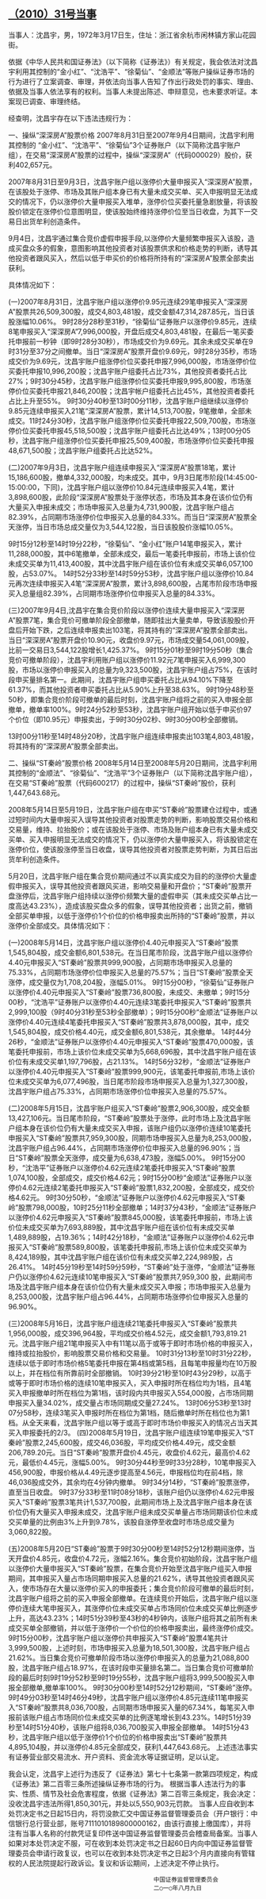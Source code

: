 ## [（2010）31号当事](http://www.csrc.gov.cn/pub/zjhpublic/G00306212/201508/t20150817_282871.htm)


当事人：沈昌宇，男，1972年3月17日生，住址：浙江省余杭市闲林镇方家山花园街。

依据《中华人民共和国证券法》（以下简称《证券法》）有关规定，我会依法对沈昌宇利用其控制的“金小红”、“沈浩平”、“徐菊仙”、“金顺法”等账户操纵证券市场的行为进行了立案调查、审理，并依法向当事人告知了作出行政处罚的事实、理由、依据及当事人依法享有的权利。当事人未提出陈述、申辩意见，也未要求听证。本案现已调查、审理终结。

经查明，沈昌宇存在以下违法违规行为：

一、操纵“深深房A”股票价格
2007年8月31日至2007年9月4日期间，沈昌宇利用其控制的 “金小红”、“沈浩平”、“徐菊仙”3个证券账户（以下简称沈昌宇账户组），在交易“深深房A”股票的过程中，操纵“深深房A”（代码000029）股价，获利402,657元。

  2007年8月31日至9月3日，沈昌宇账户组以涨停价大量申报买入“深深房A”股票，在该股处于涨停、市场及其账户组本身已有大量未成交买单、买入申报明显无法成交的情况下，仍以涨停价大量申报买入堆单，涨停价位买委托量急剧放量，将该股股价锁定在涨停价位意图明显，使该股始终维持涨停价位至当日收盘，为其下一交易日出货牟利创造条件。
  
9月4日，沈昌宇通过集合竞价虚假申报手段,以涨停价大量频繁申报买入该股，造成买盘众多的假象，意图影响其他投资者对该股票供求和价格走势的判断，诱导其他投资者跟风买入，然后以低于申买价的价格将所持有的“深深房A”股票全部卖出获利。

具体情况如下：

(一)2007年8月31日，沈昌宇账户组以涨停价9.95元连续29笔申报买入“深深房A”股票共26,509,300股，成交4,803,481股，成交金额47,314,287.85元，当日该股涨幅10.06%。
9时28分28秒至31秒，“徐菊仙”证券账户以涨停价9.85元，连续8笔申报买入“深深房A”7,996,000股，开盘后成交4,803,481股，在最后一笔买委托申报前一秒钟（即9时28分30秒），市场成交价为9.69元。其余未成交买单在9时31分至37分之间撤单。当日“深深房A”股票开盘价9.69元，9时28分35秒，市场成交价为9.69元，沈昌宇账户组涨停价位买委托申报7,996,000股，市场涨停价位买委托申报10,996,200股；沈昌宇账户组委托占比73%，其他投资者委托占比27%；9时30分45秒，沈昌宇账户组涨停价位买委托申报9,995,800股，市场涨停价位买委托申报21,846,200股；沈昌宇帐户组委托占比45%，其他投资者委托占比上升至55%。
9时30分40秒至13时00分11秒，沈昌宇账户组继续以涨停价9.85元连续申报买入21笔“深深房A”股票，累计14,513,700股，9笔撤单，全部未成交。11时24分30秒，沈昌宇账户组涨停价位买委托申报22,509,700股，市场涨停价位买委托申报45,518,500股；沈昌宇账户组委托占比达49%；13时00分05秒，沈昌宇账户组涨停价位买委托申报25,509,400股，市场涨停价位买委托申报48,671,500股；沈昌宇账户组委托占比达52%。

(二)2007年9月3日，沈昌宇账户组连续申报买入“深深房A”股票18笔，累计15,186,600股，撤单4,332,000股，均未成交。其中，9月3日尾市阶段(14:45:00-15:00:00，下同)，沈昌宇账户组以涨停价10.84元连续申报买入4笔，累计3,898,600股，此阶段“深深房A”股票处于涨停状态，市场及其本身在该价位仍有大量买入申报未成交；市场申报买入总量为4,731,900股，沈昌宇账户组占82.39%，占同期市场涨停价位申报买入总量的84.33%。而当日“深深房A”股票全天涨停，当日市场总成交量仅为3,544,122股，当日该股股价涨幅10.05%。

9时15分12秒至14时19分22秒，“徐菊仙”、“金小红”账户14笔申报买入，累计11,288,000股，其中6笔撤单，全部未成交，最后一笔委托申报前，市场上该价位未成交买单为11,413,400股，其中沈昌宇账户组在该价位有未成交买单6,057,100股，占53.07%。
14时52分33秒至14时59分53秒，沈昌宇账户组以涨停价10.84元再次连续申报买入4笔“深深房A”股票，累计3,898,600股，占尾市阶段市场申报买入总量组82.39%，占同期市场涨停价位申报买入总量的84.33%。

(三)2007年9月4日,沈昌宇在集合竞价阶段以涨停价连续大量申报买入“深深房A”股票7笔，集合竞价可撤单阶段全部撤单，随即挂出大量卖单，导致该股股价开盘后开始下跌，之后连续申报卖出103笔，将其持有的“深深房A”股票全部卖出。当日“深深房A”股票开盘价10.90元，收盘价9.97元，市场成交量54,061,009股，比前一交易日3,544,122股增长1,425.37%。
9时15分01秒至9时19分50秒（集合竞价可撤单阶段），沈昌宇利用账户组以涨停价11.92元7笔申报买入6,999,300股，市场以涨停价申报买入的总量为9,323,500股，沈昌宇账户组占75%，在该时段申买量排名第一。此期间，沈昌宇账户组申买委托占比从94.10%下降至61.37%，而其他投资者申买委托占比从5.90%上升至38.63%。
9时19分48秒至50秒，即集合竞价阶段可撤单的最后时刻，沈昌宇账户组将之前的买入申报全部撤单，撤单率100%。9时24分52秒至53秒，沈昌宇账户组开始以低于申买价97个价位（即10.95元）申报卖出，于9时30分02秒、9时30分00秒全部撤销。

13时00分11秒至14时48分20秒，沈昌宇账户组连续申报卖出103笔4,803,481股，将其持有的“深深房A”股票全部卖出。

二、操纵“ST秦岭”股票价格
  2008年5月14日至2008年5月20日期间，沈昌宇利用其控制的“金顺法”、“徐菊仙”、“沈浩平”3个证券账户（以下简称沈昌宇账户组），在交易“ST秦岭”股票（代码600217）的过程中，操纵“ST秦岭”股价，获利1,447,643.68元。

  2008年5月14日至5月19日，沈昌宇账户组在申买“ST秦岭”股票建仓过程中，或通过短时间内大量申报买入误导其他投资者对股票走势的判断，影响股票交易价格和交易量，维持、拉抬股价；或在该股处于涨停、市场及账户组本身已有大量未成交买单、买入申报明显无法成交的情况下，仍以涨停价大量申报买入，将该股锁定在涨停价位，使该股涨停至当日收盘，误导其他投资者对股票走势判断，为其日后出货牟利创造条件。
  
5月20日，沈昌宇账户组在集合竞价期间通过不以真实成交为目的的涨停价大量虚假申报买入，误导其他投资者跟风买进，影响交易量和开盘价；“ST秦岭”股票开盘涨停后，沈昌宇账户组持续以涨停价频繁大量的虚假申买（其未成交买单占比一度高达43.23%），造成该股买盘众多的假象，误导其他投资者；出货之前，撤销全部买单申报，以低于涨停价1个价位的价格申报卖出所持的“ST秦岭”股票，并以涨停价全部成交。具体情况如下：

  (一)2008年5月14日，沈昌宇账户组以涨停价4.40元申报买入“ST秦岭”股票1,545,804股，成交金额6,801,538元。在当日尾市阶段，沈昌宇账户组以涨停价4.40元申报买入“ST秦岭”股票共999,900股，占同期市场申报买入总量的75.33%，占同期市场涨停价位申报买入总量的75.57%；当日“ST秦岭”股票全天涨停，成交量仅为1,708,204股，涨幅5.01%。
  9时15分00秒，“徐菊仙”证券账户以涨停价4.40元申报买入“ST秦岭”股票736,800股，未成交、未撤单；9时15分00秒，“沈浩平”证券账户以涨停价4.40元连续3笔委托申报买入“ST秦岭”股票共2,999,100股（9时40分31秒至53秒全部撤单）；9时15分00秒“金顺法”证券账户以涨停价4.40元连续4笔委托申报买入“ST秦岭”股票共3,878,000股，其中，成交1,545,804股，成交价格4.40元，成交金额6,801,538元，其余撤单。
14时44分26秒，“金顺法”证券账户以涨停价4.40元申报买入“ST秦岭”股票470,000股，该笔委托申报前，市场上该价位未成交买单为5,668,696股，其中沈昌宇账户组在该价位有未成交买单1,197,796股，占21.13%。
  14时56分32秒，“金顺法”证券账户以涨停价4.40元申报买入“ST秦岭”股票999,900元，该笔委托申报前,市场上该价位未成交买单为6,077,496股，当日尾市阶段市场申报买入总量为1,327,300股，沈昌宇账户组占75.33%，占同期市场涨停价位申报买入总量的75.57%。

  (二)2008年5月15日，沈昌宇账户组买入“ST秦岭”股票2,906,300股，成交金额13,427,106元。当日尾市阶段，“ST秦岭”股票处于涨停，此时市场上及沈昌宇账户组本身在该价位仍有大量未成交买入申报，该账户组仍以涨停价连续10笔委托申报买入“ST秦岭”股票共7,959,300股，同期市场申报买入总量为8,253,000股，沈昌宇账户组占96.44%，占同期市场涨停价位申报买入总量的96.90%；当日“ST秦岭”股票全天涨停，成交量为6,638,473股，涨幅5.00%。
  9时15分00秒，“沈浩平”证券账户以涨停价4.62元连续2笔委托申报买入“ST秦岭”股票1,074,100股，全部成交，成交价格4.62元；9时15分00秒“金顺法”证券账户以涨停价4.62元连续2笔委托申报买入“ST秦岭”股票1,832,200股，全部成交，成交价格4.62元。
  9时30分50秒，“金顺法”证券账户以涨停价4.62元申报买入“ST秦岭”股票798,000股，10时25分11秒全部撤单；14时37分43秒，“金顺法”证券账户以涨停价4.62元申报买入“ST秦岭”股票845,000股，该笔委托申报前，市场上该价位未成交买单为7,693,889股，其中沈昌宇账户组在该价位有未成交买单1,489,889股，占19.36%；14时42分18秒，“金顺法”证券账户以涨停价4.62元申报买入“ST秦岭”股票589,800股，该笔委托申报前,市场上该价位未成交买单为8,424,189股，其中沈昌宇账户组在该价位有未成交买单2,224,989股，占26.41%。
  14时45分19秒至14时59分59秒，“ST秦岭”处于涨停，“金顺法”证券账户仍以涨停价4.62元连续10笔申报买入“ST秦岭”股票共7,959,300 股，此期间市场及沈昌宇账户组本身在该价位仍有大量未成交买入申报；市场申报买入总量为8,253,000股，沈昌宇账户组占96.44%，占同期市场涨停价位申报买入总量的96.90%。

  (三)2008年5月16日，沈昌宇账户组连续21笔委托申报买入“ST秦岭”股票共1,956,000股，成交396,964股，平均成交价格4.52元，成交金额1,793,819.21元。沈昌宇账户组21笔申报买入中有11笔以高于或等于即时市场价格的申报买入，维持或拉抬股价，影响股票交易价格和交易量。
  10时31分13秒至10时31分22秒，连续以低于即时市场价格5笔委托申报在第4档或第5档，且每笔申报量均在10万股以上，并在档位有所靠前时全部撤销。
  10时39分21秒至10时43分29秒，以高于或等于即时市场价格的连续10笔申报买入，买入申报时所在档位均为1档，且4笔买入申报撤单时所在档位为第1档，该时段内共申报买入554,000股，占市场同期申报买入量34.02%，成交量占市场同期成交量27.24%。
  13时06分53秒至13时07分58秒，连续3笔买入申报时所在档位为第1档，随后撤单时所在档位也为第1档。从全天来看，沈昌宇账户组以等于或高于即时市场价申报买入的情况占当天其买入申报委托的2/3。
  (四)2008年5月19日，沈昌宇账户组连续19笔申报买入“ST秦岭”股票2,245,600股，成交46,036股，平均成交价格4.49元，成交金额206,789.20元。当日“ST秦岭”股票开盘价4.45元，收盘价4.62元，最高价4.62元，最低价4.45元，涨幅5.00%。
  9时30分44秒至9时33分28秒，10笔申报买入456,900股，申报价格从4.49元逐步提高至4.56元，申报档位均在前4档，除46,036股成交外，其余均在4分钟内撤单。
  9时34分14秒，“ST秦岭”股票涨停，直至当日收盘。
  9时37分33秒至11时08分18秒，该账户组仍以涨停价4.62元申报买入“ST秦岭”股票3笔共计1,537,700股，此期间市场上及沈昌宇账户组本身在该价位仍有大量买入申报未成交，沈昌宇账户组未成交买单量占市场同期该价位未成交买单量的比例由3%上升到9.78%，该股自涨停至收盘时市场总成交量为3,060,822股。

  (五)2008年5月20日“ST秦岭”股票于9时30分00秒至14时52分12秒期间涨停，当天开盘价4.85元，收盘价4.72元，涨幅2.16%。集合竞价初始阶段，沈昌宇账户组以涨停价大量申报买入“ST秦岭”股票，在集合竞价开始至沈昌宇账户组买入申报期间，其申报买入量占市场同期申报买入总量的21.62%，诱导其他投资者跟风买入，使市场存在大量以涨停价买入的申报委托；集合竞价阶段可撤单的最后时刻，沈昌宇账户组将之前的买入申报全部撤单。在连续竞价开始后，沈昌宇账户组以涨停价连续大笔申报买入，其涨停价位未成交买单占市场同价位未成交买单比例逐步上升，高达43.23%；14时51分39秒至43秒的4秒钟内，该账户组将其之前所有未成交买单全部撤销，并以低于涨停价一个价位的价格申报卖出，最终涨停价成交。
  9时15分00秒，沈昌宇账户组以涨停价共申报买入“ST秦岭”股票4笔共计3,999,500股，上述时刻，市场申报买入总量为18,501,300股，沈昌宇账户组占21.62%。当日集合竞价可撤单阶段市场以涨停价申报买入的总量为21,088,800股，沈昌宇账户组占18.97%，在该时段申买量排名第二。当日集合竞价可撤单阶段的最后时刻9时19分52秒至9时19分55秒，沈昌宇账户组将3,999,500股买入申报全部撤单,撤单率100%。
  9时30分00秒至14时52分12秒期间，“ST秦岭”涨停。
  9时49分03秒至14时46分49秒，沈昌宇账户组以涨停价4.85元连续11笔申报买入“ST秦岭”股票共8,036,700股，占同期市场申报买入量的67.34%，每笔买入申报前该账户组占市场同价位未成交买单的比例逐笔增长到43.23%。14时51分39秒至14时51分40秒，该账户组将8,036,700股买入申报全部撤单。
  14时51分43秒，沈昌宇账户组以低于涨停价1个价位的价格申报卖出“ST秦岭”股票共4,895,104股，并以涨停价4.85元全部成交，获利1,447,643.68元。
  上述违法事实有证券营业部交易流水、开户资料、资金流水等证据证明，足以认定。

  我会认定，沈昌宇上述行为违反了《证券法》第七十七条第一款第四项规定，构成《证券法》第二百零三条所述操纵证券市场的行为。
  根据当事人违法行为的事实、性质、情节及社会危害程度，依据《证券法》第二百零三条规定，我会决定：没收沈昌宇违法所得1,850,301元，并处以5,550,903元罚款。
  当事人应自收到本处罚决定书之日起15日内，将罚没款汇交中国证券监督管理委员会（开户银行：中信银行总行营业部，账号7111010189800000162，由该行直接上缴国库），并将注有当事人名称的付款凭证复印件送中国证券监督管理委员会稽查局备案。当事人如果对本处罚决定不服，可在收到本处罚决定书之日起60日内向中国证券监督管理委员会申请行政复议，也可以在收到本处罚决定书之日起3个月内直接向有管辖权的人民法院提起行政诉讼。复议和诉讼期间，上述决定不停止执行。
 
                                             中国证券监督管理委员会
                                             二○一○年八月九日